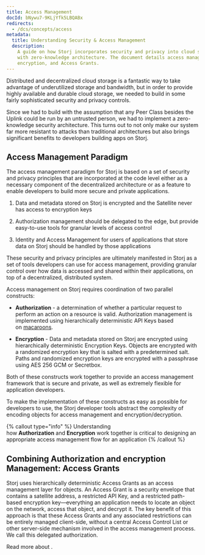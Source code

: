 ```yaml
---
title: Access Management
docId: bNywu7-9KLjYfk5LBQABx
redirects:
  - /dcs/concepts/access
metadata:
  title: Understanding Security & Access Management
  description:
    A guide on how Storj incorporates security and privacy into cloud storage
    with zero-knowledge architecture. The document details access management, authorization,
    encryption, and Access Grants.
---
```


Distributed and decentralized cloud storage is a fantastic way to take advantage of underutilized storage and bandwidth, but in order to provide highly available and durable cloud storage, we needed to build in some fairly sophisticated security and privacy controls.

Since we had to build with the assumption that any Peer Class besides the Uplink could be run by an untrusted person, we had to implement a zero-knowledge security architecture. This turns out to not only make our system far more resistant to attacks than traditional architectures but also brings significant benefits to developers building apps on Storj.

## Access Management Paradigm

The access management paradigm for Storj is based on a set of security and privacy principles that are incorporated at the code level either as a necessary component of the decentralized architecture or as a feature to enable developers to build more secure and private applications.

1.  Data and metadata stored on Storj is encrypted and the Satellite never has access to encryption keys

2.  Authorization management should be delegated to the edge, but provide easy-to-use tools for granular levels of access control

3.  Identity and Access Management for users of applications that store data on Storj should be handled by those applications

These security and privacy principles are ultimately manifested in Storj as a set of tools developers can use for access management, providing granular control over how data is accessed and shared within their applications, on top of a decentralized, distributed system.

Access management on Storj requires coordination of two parallel constructs:

- **Authorization** - a determination of whether a particular request to perform an action on a resource is valid. Authorization management is implemented using hierarchically deterministic API Keys based on [macaroons](https://research.google/pubs/macaroons-cookies-with-contextual-caveats-for-decentralized-authorization-in-the-cloud/).

- **Encryption** - Data and metadata stored on Storj are encrypted using hierarchically deterministic Encryption Keys. Objects are encrypted with a randomized encryption key that is salted with a predetermined salt. Paths and randomized encryption keys are encrypted with a passphrase using AES 256 GCM or Secretbox.

Both of these constructs work together to provide an access management framework that is secure and private, as well as extremely flexible for application developers.

To make the implementation of these constructs as easy as possible for developers to use, the Storj developer tools abstract the complexity of encoding objects for access management and encryption/decryption.

{% callout type="info"  %}
Understanding how **Authorization** and **Encryption** work together is critical to designing an appropriate access management flow for an application
{% /callout %}

## Combining Authorization and encryption Management: Access Grants

Storj uses hierarchically deterministic Access Grants as an access management layer for objects. An Access Grant is a security envelope that contains a satellite address, a restricted API Key, and a restricted path-based encryption key—everything an application needs to locate an object on the network, access that object, and decrypt it. The key benefit of this approach is that these Access Grants and any associated restrictions can be entirely managed client-side, without a central Access Control List or other server-side mechanism involved in the access management process. We call this delegated authorization.

Read more about [](docId:XKib9SzjtEXTXWvdyYWX6).
